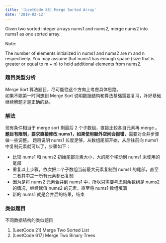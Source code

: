 ```yaml
---
title: '[LeetCode 88] Merge Sorted Array'
date: '2019-02-12'
---
```


Given two sorted integer arrays nums1 and nums2, merge nums2 into nums1 as one sorted array.

Note:

The number of elements initialized in nums1 and nums2 are m and n respectively.
You may assume that nums1 has enough space (size that is greater or equal to m + n) to hold additional elements from nums2.

### 题目类型分析

Merge Sort 算法题目，尽可能往这个方向上考虑具体思路。  
如果不能第一时间想到 Merge Sort 说明数据结构和算法基础需要复习，补好基础继续解题才是正确的路。

### 解法

现有条件相当于 merge sort 剩最后 2 个子数组，直接比较各自元素再 merge 。  
**题目有限制，要求直接修改 nums1，如果使用额外空间会报错**，需要对合并步骤做一些调整。
题目说明 nums1 长度足够，从数组尾部开始，从后往前向 nums1 中复制元素就可以了，步骤如下：

- 比较 nums1 和 nums2 初始尾部元素大小，大的那个移动到 nums1 未使用的尾部
- 重复以上步骤，依次把二个子数组当前最大元素复制到 nums1 的尾部，直至二者其中之一所有元素都已复制
- 因为是将 nums2 元素合并到 nums1 中，所以只需要考虑剩余数组是 nums2 的情况，继续赋值 nums2 的元素，直至将 nums1 数组填满
- 新的 nums1 就是合并后的结果，结束

### 类似题目

不同数据结构的类似题目

1. [LeetCode 21] Merge Two Sorted List
2. [LeetCode 617] Merge Two Binary Trees
